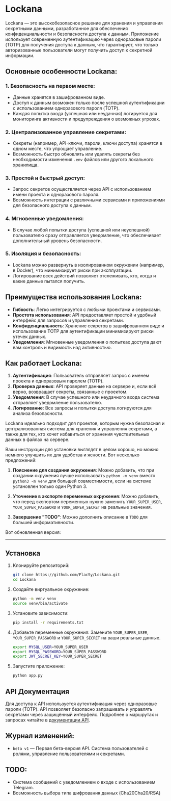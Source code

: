 # Lockana

Lockana — это высокобезопасное решение для хранения и управления секретными данными, разработанное для обеспечения конфиденциальности и безопасности доступа к данным. Приложение использует современную аутентификацию через одноразовые пароли (TOTP) для получения доступа к данным, что гарантирует, что только авторизованные пользователи могут получить доступ к секретной информации.

## Основные особенности Lockana:

### 1. **Безопасность на первом месте:**

- Данные хранятся в зашифрованном виде.
- Доступ к данным возможен только после успешной аутентификации с использованием одноразового пароля (TOTP).
- Каждая попытка входа (успешная или неудачная) логируется для мониторинга активности и предупреждения о возможных угрозах.

### 2. **Централизованное управление секретами:**

- Секреты (например, API-ключи, пароли, ключи доступа) хранятся в одном месте, что упрощает управление.
- Возможность быстро обновлять или удалять секреты без необходимости изменения `.env` файлов или другого локального хранилища.

### 3. **Простой и быстрый доступ:**

- Запрос секретов осуществляется через API с использованием имени проекта и одноразового пароля.
- Возможность интеграции с различными сервисами и приложениями для безопасного доступа к данным.

### 4. **Мгновенные уведомления:**

- В случае любой попытки доступа (успешной или неуспешной) пользователю сразу отправляется уведомление, что обеспечивает дополнительный уровень безопасности.

### 5. **Изоляция и безопасность:**

- Lockana можно развернуть в изолированном окружении (например, в Docker), что минимизирует риски при эксплуатации.
- Логирование всех действий позволяет отслеживать, кто, когда и какие данные пытался получить.

## Преимущества использования Lockana:

- **Гибкость**: Легко интегрируется с любыми проектами и сервисами.
- **Простота использования**: API предоставляет простой и удобный интерфейс для запросов и управления секретами.
- **Конфиденциальность**: Хранение секретов в зашифрованном виде и использование TOTP для аутентификации минимизируют риски утечек данных.
- **Уведомления**: Мгновенные уведомления о попытках доступа дают вам контроль и видимость над активностью.

## Как работает Lockana:

1. **Аутентификация**: Пользователь отправляет запрос с именем проекта и одноразовым паролем (TOTP).
2. **Проверка данных**: API проверяет данные на сервере и, если всё верно, возвращает секреты, связанные с проектом.
3. **Уведомления**: В случае успешного или неудачного входа система отправляет уведомление пользователю.
4. **Логирование**: Все запросы и попытки доступа логируются для анализа безопасности.

Lockana идеально подходит для проектов, которым нужна безопасная и централизованная система для хранения и управления секретами, а также для тех, кто хочет избавиться от хранения чувствительных данных в файлах на сервере.

Ваши инструкции для установки выглядят в целом хорошо, но можно немного улучшить их для удобства и ясности. Вот несколько предложений:

1. **Пояснение для создания окружения**:
   Можно добавить, что при создании окружения лучше использовать `python -m venv` вместо `python3 -m venv` для большей совместимости, если на системе установлен только один Python 3.

2. **Уточнение в экспорте переменных окружения**:
   Можно добавить, что перед экспортом переменных нужно заменить `YOUR_SUPER_USER`, `YOUR_SUPER_PASSWORD` и `YOUR_SUPER_SECRET` на реальные значения.

3. **Завершение "TODO"**:
   Можно дополнить описание в `TODO` для большей информативности.

Вот обновленная версия:

---

## Установка

1. Клонируйте репозиторий:
   ```sh
   git clone https://github.com/FlacSy/Lockana.git
   cd Lockana
   ```

2. Создайте виртуальное окружение:
   ```sh
   python -m venv venv
   source venv/bin/activate
   ```

3. Установите зависимости:
   ```sh
   pip install -r requirements.txt
   ```

4. Добавьте переменные окружения:
   Замените `YOUR_SUPER_USER`, `YOUR_SUPER_PASSWORD` и `YOUR_SUPER_SECRET` на ваши реальные данные.
   ```sh
   export MYSQL_USER=YOUR_SUPER_USER
   export MYSQL_PASSWORD=YOUR_SUPER_PASSWORD
   export JWT_SECRET_KEY=YOUR_SUPER_SECRET
   ```

5. Запустите приложение:
   ```sh
   python app.py
   ```

## API Документация

Для доступа к API используется аутентификация через одноразовые пароли (TOTP). API позволяет безопасно запрашивать и управлять секретами через защищённый интерфейс. Подробнее о маршрутах и запросах читайте в [документации API](docs/API.md).

## Журнал изменений:

- `beta v1` — Первая бета-версия API. Система пользователей с ролями, управление пользователями и секретами.

## TODO:

- Система сообщений с уведомлением о входе с использованием Telegram.
- Возможность выбора типа шифрования данных (Cha20Cha20/RSA)